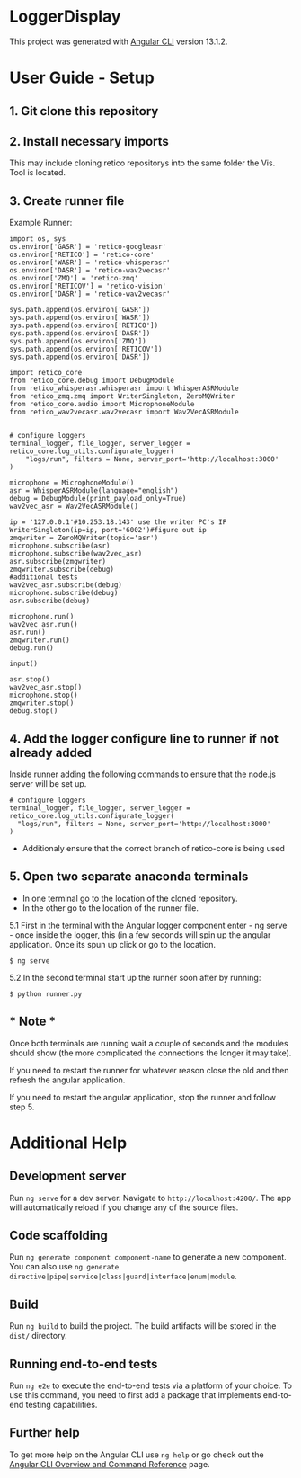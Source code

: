 # LoggerDisplay

This project was generated with [Angular CLI](https://github.com/angular/angular-cli) version 13.1.2.

# User Guide - Setup

## 1. Git clone this repository  

## 2. Install necessary imports
This may include cloning retico repositorys into the same folder the Vis. Tool is located.

## 3. Create runner file  
Example Runner:

  ```
  import os, sys
  os.environ['GASR'] = 'retico-googleasr'
  os.environ['RETICO'] = 'retico-core'
  os.environ['WASR'] = 'retico-whisperasr'
  os.environ['DASR'] = 'retico-wav2vecasr'
  os.environ['ZMQ'] = 'retico-zmq'
  os.environ['RETICOV'] = 'retico-vision'
  os.environ['DASR'] = 'retico-wav2vecasr'
  
  sys.path.append(os.environ['GASR'])
  sys.path.append(os.environ['WASR'])
  sys.path.append(os.environ['RETICO'])
  sys.path.append(os.environ['DASR'])
  sys.path.append(os.environ['ZMQ'])
  sys.path.append(os.environ['RETICOV'])
  sys.path.append(os.environ['DASR'])
  
  import retico_core
  from retico_core.debug import DebugModule
  from retico_whisperasr.whisperasr import WhisperASRModule
  from retico_zmq.zmq import WriterSingleton, ZeroMQWriter
  from retico_core.audio import MicrophoneModule
  from retico_wav2vecasr.wav2vecasr import Wav2VecASRModule
  
  
  # configure loggers
  terminal_logger, file_logger, server_logger = retico_core.log_utils.configurate_logger(
      "logs/run", filters = None, server_port='http://localhost:3000'
  )
  
  microphone = MicrophoneModule()
  asr = WhisperASRModule(language="english")
  debug = DebugModule(print_payload_only=True)
  wav2vec_asr = Wav2VecASRModule()
  
  ip = '127.0.0.1'#10.253.18.143' use the writer PC's IP
  WriterSingleton(ip=ip, port='6002')#figure out ip
  zmqwriter = ZeroMQWriter(topic='asr')
  microphone.subscribe(asr)
  microphone.subscribe(wav2vec_asr)
  asr.subscribe(zmqwriter)
  zmqwriter.subscribe(debug)
  #additional tests
  wav2vec_asr.subscribe(debug)
  microphone.subscribe(debug)
  asr.subscribe(debug)
  
  microphone.run()
  wav2vec_asr.run()
  asr.run()
  zmqwriter.run()
  debug.run()
  
  input()
  
  asr.stop()
  wav2vec_asr.stop()
  microphone.stop()
  zmqwriter.stop()
  debug.stop()
```

## 4. Add the logger configure line to runner if not already added
  Inside runner adding the following commands to ensure that the node.js server will be set up.
  
  ```
  # configure loggers
terminal_logger, file_logger, server_logger = retico_core.log_utils.configurate_logger(
    "logs/run", filters = None, server_port='http://localhost:3000'
)
```
- Additionaly ensure that the correct branch of retico-core is being used

## 5. Open two separate anaconda terminals
  - In one terminal go to the location of the cloned repository.
  - In the other go to the location of the runner file.

  5.1 First in the terminal with the Angular logger component enter - ng serve - once inside the logger,     this     (in a few seconds will spin up the angular application. Once its spun up click or go to the location. 
  
  `$ ng serve`
  
  5.2 In the second terminal start up the runner soon after by running:
  
  `$ python runner.py`
  
## * Note *  
Once both terminals are running wait a couple of seconds and the modules should show (the more complicated the connections the longer it may take).

If you need to restart the runner for whatever reason close the old and then refresh the angular application.

If you need to restart the angular application, stop the runner and follow step 5.


# Additional Help #


## Development server

Run `ng serve` for a dev server. Navigate to `http://localhost:4200/`. The app will automatically reload if you change any of the source files.

## Code scaffolding

Run `ng generate component component-name` to generate a new component. You can also use `ng generate directive|pipe|service|class|guard|interface|enum|module`.

## Build

Run `ng build` to build the project. The build artifacts will be stored in the `dist/` directory.

## Running end-to-end tests

Run `ng e2e` to execute the end-to-end tests via a platform of your choice. To use this command, you need to first add a package that implements end-to-end testing capabilities.

## Further help

To get more help on the Angular CLI use `ng help` or go check out the [Angular CLI Overview and Command Reference](https://angular.io/cli) page.


